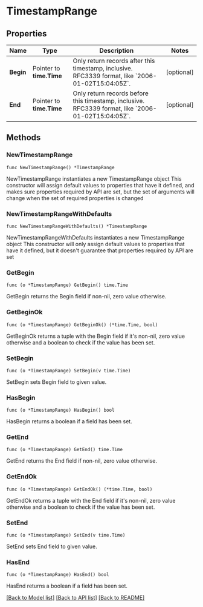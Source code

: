 # TimestampRange

## Properties

Name | Type | Description | Notes
------------ | ------------- | ------------- | -------------
**Begin** | Pointer to **time.Time** | Only return records after this timestamp, inclusive. RFC3339 format, like &#x60;2006-01-02T15:04:05Z&#x60;. | [optional] 
**End** | Pointer to **time.Time** | Only return records before this timestamp, inclusive. RFC3339 format, like &#x60;2006-01-02T15:04:05Z&#x60;. | [optional] 

## Methods

### NewTimestampRange

`func NewTimestampRange() *TimestampRange`

NewTimestampRange instantiates a new TimestampRange object
This constructor will assign default values to properties that have it defined,
and makes sure properties required by API are set, but the set of arguments
will change when the set of required properties is changed

### NewTimestampRangeWithDefaults

`func NewTimestampRangeWithDefaults() *TimestampRange`

NewTimestampRangeWithDefaults instantiates a new TimestampRange object
This constructor will only assign default values to properties that have it defined,
but it doesn't guarantee that properties required by API are set

### GetBegin

`func (o *TimestampRange) GetBegin() time.Time`

GetBegin returns the Begin field if non-nil, zero value otherwise.

### GetBeginOk

`func (o *TimestampRange) GetBeginOk() (*time.Time, bool)`

GetBeginOk returns a tuple with the Begin field if it's non-nil, zero value otherwise
and a boolean to check if the value has been set.

### SetBegin

`func (o *TimestampRange) SetBegin(v time.Time)`

SetBegin sets Begin field to given value.

### HasBegin

`func (o *TimestampRange) HasBegin() bool`

HasBegin returns a boolean if a field has been set.

### GetEnd

`func (o *TimestampRange) GetEnd() time.Time`

GetEnd returns the End field if non-nil, zero value otherwise.

### GetEndOk

`func (o *TimestampRange) GetEndOk() (*time.Time, bool)`

GetEndOk returns a tuple with the End field if it's non-nil, zero value otherwise
and a boolean to check if the value has been set.

### SetEnd

`func (o *TimestampRange) SetEnd(v time.Time)`

SetEnd sets End field to given value.

### HasEnd

`func (o *TimestampRange) HasEnd() bool`

HasEnd returns a boolean if a field has been set.


[[Back to Model list]](../README.md#documentation-for-models) [[Back to API list]](../README.md#documentation-for-api-endpoints) [[Back to README]](../README.md)


